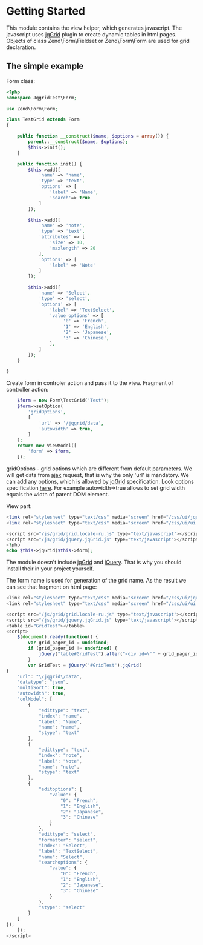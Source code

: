 Getting Started
===============
This module contains the view helper, which generates javascript.
The javascript uses [jqGrid][] plugin to create dynamic tables in html pages.
Objects of class Zend\Form\Fieldset or Zend\Form\Form are used for grid declaration.

The simple example
------------------

Form class:
```php
<?php
namespace JqgridTest\Form;

use Zend\Form\Form;

class TestGrid extends Form
{

    public function __construct($name, $options = array()) {
        parent::__construct($name, $options);
        $this->init();
    }

    public function init() {
        $this->add([
            'name' => 'name',
            'type' => 'text',
            'options' => [
                'label' => 'Name',
                'search'=> true
            ]
        ]);

        $this->add([
            'name' => 'note',
            'type' => 'text',
            'attributes' => [
                'size' => 10,
                'maxlength' => 20
            ],
            'options' => [
                'label' => 'Note'
            ]
        ]);

        $this->add([
            'name' => 'Select',
            'type' => 'select',
            'options' => [
                'label' => 'TextSelect',
                'value_options' => [
                     '0' => 'French',
                     '1' => 'English',
                     '2' => 'Japanese',
                     '3' => 'Chinese',
                ],
            ]
        ]);
    }

}
```
Create form in controler action and pass it to the view.
Fragment of controller action:
```php
    $form = new Form\TestGrid('Test');
    $form->setOption(
        'gridOptions',
        [
            'url' => '/jqgrid/data',
            'autowidth' => true,
        ]
    );
    return new ViewModel([
        'form' => $form,
    ]);
```
gridOptions - grid options which are different from default parameters. We will get data from [ajax][] request,
  that is why the only 'url' is mandatory.
  We can add any options, which is allowed by [jqGrid][] specification.
  Look options specification [here](http://www.trirand.com/jqgridwiki/doku.php?id=wiki:options).
For example autowidth=>true allows to set grid width equals the width of parent DOM element.

View part:
```php
<link rel="stylesheet" type="text/css" media="screen" href="/css/ui/jquery-ui.css" />
<link rel="stylesheet" type="text/css" media="screen" href="/css/ui/ui.jqgrid.css" />

<script src="/js/grid/grid.locale-ru.js" type="text/javascript"></script>
<script src="/js/grid/jquery.jqGrid.js" type="text/javascript"></script>
<?php
echo $this->jqGrid($this->form);
```
The module doesn't include [jqGrid] and [jQuery]. That is why you should install their in your project yourself.

The form name is used for generation of the grid name.
As the result we can see that fragment on html page:
```javascript
<link rel="stylesheet" type="text/css" media="screen" href="/css/ui/jquery-ui.css" />
<link rel="stylesheet" type="text/css" media="screen" href="/css/ui/ui.jqgrid.css" />

<script src="/js/grid/grid.locale-ru.js" type="text/javascript"></script>
<script src="/js/grid/jquery.jqGrid.js" type="text/javascript"></script>
<table id="GridTest"></table>
<script>
    $(document).ready(function() {
        var grid_pager_id = undefined;
        if (grid_pager_id != undefined) {
            jQuery("table#GridTest").after("<div id=\'" + grid_pager_id + "\'></div>");
        }
        var GridTest = jQuery('#GridTest').jqGrid(
{
    "url": "\/jqgrid\/data",
    "datatype": "json",
    "multiSort": true,
    "autowidth": true,
    "colModel": [
        {
            "edittype": "text",
            "index": "name",
            "label": "Name",
            "name": "name",
            "stype": "text"
        },
        {
            "edittype": "text",
            "index": "note",
            "label": "Note",
            "name": "note",
            "stype": "text"
        },
        {
            "editoptions": {
                "value": {
                    "0": "French",
                    "1": "English",
                    "2": "Japanese",
                    "3": "Chinese"
                }
            },
            "edittype": "select",
            "formatter": "select",
            "index": "Select",
            "label": "TextSelect",
            "name": "Select",
            "searchoptions": {
                "value": {
                    "0": "French",
                    "1": "English",
                    "2": "Japanese",
                    "3": "Chinese"
                }
            },
            "stype": "select"
        }
    ]
});
    });
</script>
```

[ajax]: https://ru.wikipedia.org/wiki/AJAX
[composer.json]: ./composer.json
[Composer]: http://getcomposer.org/
[jQuery]: https://jquery.com/
[jqGrid]: http://jqgrid.com/
